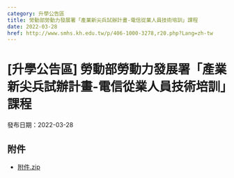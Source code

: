 ```yaml
---
category: 升學公告區
title: 勞動部勞動力發展署「產業新尖兵試辦計畫-電信從業人員技術培訓」課程
date: 2022-03-28
href: http://www.smhs.kh.edu.tw/p/406-1000-3278,r20.php?Lang=zh-tw
---
```


# [升學公告區] 勞動部勞動力發展署「產業新尖兵試辦計畫-電信從業人員技術培訓」課程

發布日期：2022-03-28



## 附件

- [附件.zip](https://www.smhs.kh.edu.tw/app/index.php?Action=downloadfile&file=WVhSMFlXTm9MemMzTDNCMFlWOHpNRE0yWHpVeE1qazNOak5mTWpjME5qY3VlbWx3&fname=DGGGROTSYWQO41XX50LKSWHGRK30OOLKDGUWTSKK4125MLVWKPROVTPOUSSSPKPO)
